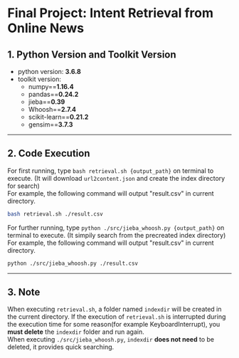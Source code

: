 # Final Project: Intent Retrieval from Online News

## 1. Python Version and Toolkit Version

+   python version: **3.6.8**
+   toolkit version:
    +   numpy==**1.16.4**
    +   pandas==**0.24.2**
    +   jieba==**0.39**
    +   Whoosh==**2.7.4**
    +   scikit-learn==**0.21.2**
    +   gensim==**3.7.3**

---

## 2. Code Execution

For first running, type `bash retrieval.sh {output_path}` on terminal to execute. (It will download `url2content.json` and create the index directory for search)  
For example, the following command will output "result.csv" in current directory.

```sh
bash retrieval.sh ./result.csv
```

For further running, type `python ./src/jieba_whoosh.py {output_path}` on terminal to execute. (It simpily search from the precreated index directory)  
For example, the following command will output "result.csv" in current directory.

```sh
python ./src/jieba_whoosh.py ./result.csv
```


---

## 3. Note

When executing `retrieval.sh`, a folder named `indexdir` will be created in the current directory. If the execution of `retrieval.sh` is interrupted during the execution time for some reason(for example KeyboardInterrupt), you **must delete** the `indexdir` folder and run again.  
When executing `./src/jieba_whoosh.py`, `indexdir` **does not need** to be deleted, it provides quick searching.

